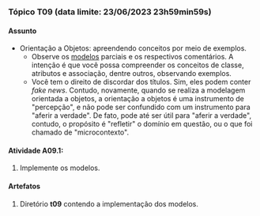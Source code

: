 ### Tópico T09 (data limite: **23/06/2023 23h59min59s**)

#### Assunto

- Orientação a Objetos: apreendendo conceitos por meio de exemplos.
  - Observe os [modelos](../modelos/modelos-02.md) parciais e os respectivos comentários. A intenção é que você possa compreender os
  conceitos de classe, atributos e associação, dentre outros, observando exemplos.
  - Você tem o direito de discordar dos títulos. Sim, eles podem conter
  _fake news_. Contudo, novamente, quando se realiza a modelagem orientada
  a objetos, a orientação a objetos é uma instrumento de "percepção", e não
  pode ser confundido com um instrumento para "aferir a verdade". De fato,
  pode até ser útil para "aferir a verdade", contudo, o propósito é
  "refletir" o domínio em questão, ou o que foi chamado de "microcontexto". 

#### Atividade A09.1:

1. Implemente os modelos. 

#### Artefatos

1. Diretório **t09** contendo a implementação dos modelos.
